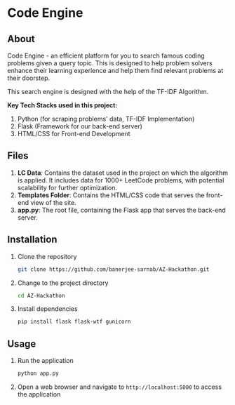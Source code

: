 # Code Engine

## About

Code Engine - an efficient platform for you to search famous coding problems given a query topic. This is designed to help problem solvers enhance their learning experience and help them find relevant problems at their doorstep.

This search engine is designed with the help of the TF-IDF Algorithm.

**Key Tech Stacks used in this project:**
1. Python (for scraping problems' data, TF-IDF Implementation)
2. Flask (Framework for our back-end server)
3. HTML/CSS for Front-end Development

## Files

1. **LC Data**: Contains the dataset used in the project on which the algorithm is applied. It includes data for 1000+ LeetCode problems, with potential scalability for further optimization.
2. **Templates Folder**: Contains the HTML/CSS code that serves the front-end view of the site.
3. **app.py**: The root file, containing the Flask app that serves the back-end server.

## Installation

1. Clone the repository 
   ```bash
   git clone https://github.com/banerjee-sarnab/AZ-Hackathon.git
   ```
2. Change to the project directory
   ```bash
   cd AZ-Hackathon
   ```
3. Install dependencies
   ```bash
   pip install flask flask-wtf gunicorn
   ```

## Usage

1. Run the application 
   ```bash
   python app.py
   ```
2. Open a web browser and navigate to ```http://localhost:5000``` to access the application
